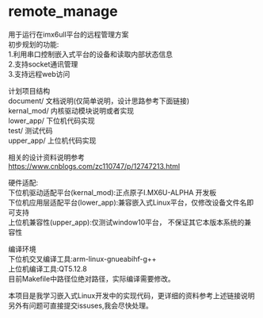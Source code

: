 # remote_manage
用于运行在imx6ull平台的远程管理方案  
初步规划的功能:  
1.利用串口控制嵌入式平台的设备和读取内部状态信息  
2.支持socket通讯管理  
3.支持远程web访问  
  
计划项目结构  
document/   文档说明(仅简单说明，设计思路参考下面链接)  
kernal_mod/ 内核驱动模块说明或者实现  
lower_app/  下位机代码实现  
test/       测试代码  
upper_app/  上位机代码实现  

相关的设计资料说明参考  
https://www.cnblogs.com/zc110747/p/12747213.html    

硬件适配:  
下位机驱动适配平台(kernal_mod):正点原子I.MX6U-ALPHA 开发板  
下位机应用层适配平台(lower_app):兼容嵌入式Linux平台，仅修改设备文件名即可支持  
上位机兼容性(upper_app):仅测试window10平台， 不保证其它本版本系统的兼容性      

编译环境  
下位机交叉编译工具:arm-linux-gnueabihf-g++  
上位机编译工具:QT5.12.8  
目前Makefile中路径位绝对路径，实际编译需要修改。  

本项目是我学习嵌入式Linux开发中的实现代码，更详细的资料参考上述链接说明    
另外有问题可直接提交issuses,我会尽快处理。
